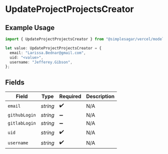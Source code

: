 # UpdateProjectProjectsCreator

## Example Usage

```typescript
import { UpdateProjectProjectsCreator } from "@simplesagar/vercel/models/updateprojectop.js";

let value: UpdateProjectProjectsCreator = {
  email: "Larissa.Bednar@gmail.com",
  uid: "<value>",
  username: "Jefferey.Gibson",
};
```

## Fields

| Field              | Type               | Required           | Description        |
| ------------------ | ------------------ | ------------------ | ------------------ |
| `email`            | *string*           | :heavy_check_mark: | N/A                |
| `githubLogin`      | *string*           | :heavy_minus_sign: | N/A                |
| `gitlabLogin`      | *string*           | :heavy_minus_sign: | N/A                |
| `uid`              | *string*           | :heavy_check_mark: | N/A                |
| `username`         | *string*           | :heavy_check_mark: | N/A                |